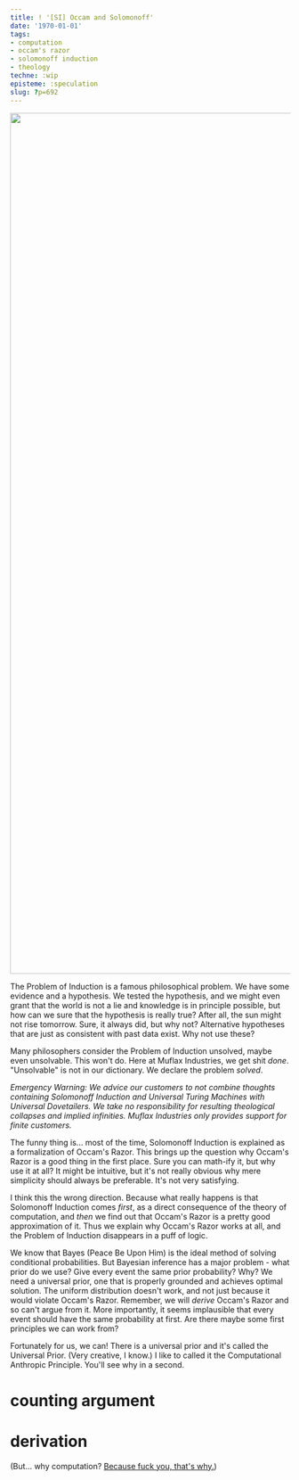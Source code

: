 ```yaml
---
title: ! '[SI] Occam and Solomonoff'
date: '1970-01-01'
tags:
- computation
- occam's razor
- solomonoff induction
- theology
techne: :wip
episteme: :speculation
slug: ?p=692
---
```


<a href="http://www.smbc-comics.com/index.php?db=comics&amp;id=2386#comic"><img class="aligncenter" src="http://zs1.smbc-comics.com/comics/20111002.gif" alt="" width="576" height="1545" /></a>

The Problem of Induction is a famous philosophical problem. We have some evidence and a hypothesis. We tested the hypothesis, and we might even grant that the world is not a lie and knowledge is in principle possible, but how can we sure that the hypothesis is really true? After all, the sun might not rise tomorrow. Sure, it always did, but why not? Alternative hypotheses that are just as consistent with past data exist. Why not use these?

Many philosophers consider the Problem of Induction unsolved, maybe even unsolvable. This won't do. Here at Muflax Industries, we get shit *done*. "Unsolvable" is not in our dictionary. We declare the problem *solved*.

*Emergency Warning: We advice our customers to not combine thoughts containing Solomonoff Induction and Universal Turing Machines with Universal Dovetailers. We take no responsibility for resulting theological collapses and implied infinities. Muflax Industries only provides support for finite customers.*

The funny thing is... most of the time, Solomonoff Induction is explained as a formalization of Occam's Razor. This brings up the question why Occam's Razor is a good thing in the first place. Sure you can math-ify it, but why use it at all? It might be intuitive, but it's not really obvious why mere simplicity should always be preferable. It's not very satisfying.

I think this the wrong direction. Because what really happens is that Solomonoff Induction comes *first*, as a direct consequence of the theory of computation, and *then* we find out that Occam's Razor is a pretty good approximation of it. Thus we explain why Occam's Razor works at all, and the Problem of Induction disappears in a puff of logic.


We know that Bayes (Peace Be Upon Him) is the ideal method of solving conditional probabilities. But Bayesian inference has a major problem - what prior do we use? Give every event the same prior probability? Why? We need a universal prior, one that is properly grounded and achieves optimal solution. The uniform distribution doesn't work, and not just because it would violate Occam's Razor. Remember, we will *derive* Occam's Razor and so can't argue from it. More importantly, it seems implausible that every event should have the same probability at first. Are there maybe some first principles we can work from?

Fortunately for us, we can! There is a universal prior and it's called the Universal Prior. (Very creative, I know.) I like to called it the Computational Anthropic Principle. You'll see why in a second.

# counting argument

# derivation

(But... why computation? [Because fuck you, that's why.](http://www.youtube.com/watch?feature=player_detailpage&v=4u2ZsoYWwJA#t=434s))